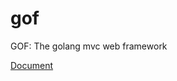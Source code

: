 gof
===

GOF: The golang mvc web framework 

[Document](http://sharecore.info/blog/2012/12/25/gof-golang-web-mvc-framework-introuction-1/)

